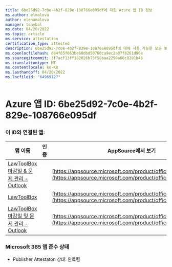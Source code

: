 ```yaml
---
title: 6be25d92-7c0e-4b2f-829e-108766e095df에 대한 Azure 앱 ID 정보
ms.author: elmalova
author: elenamalova
manager: tonybal
ms.date: 04/20/2022
ms.topic: article
ms.service: attestation
certification_type: attested
description: 6be25d92-7c0e-4b2f-829e-108766e095df에 대해 사용 가능한 모든 보안 및 규정 준수 정보입니다.
ms.openlocfilehash: d84f65f663be60dbd50760ca9ec2a07f8261d96e
ms.sourcegitcommit: 3f7acf13ff182026b75f58baa2290a68c8281b46
ms.translationtype: MT
ms.contentlocale: ko-KR
ms.lasthandoff: 04/20/2022
ms.locfileid: "64969127"
---
```

# <a name="azure-app-id-6be25d92-7c0e-4b2f-829e-108766e095df"></a>Azure 앱 ID: 6be25d92-7c0e-4b2f-829e-108766e095df


### <a name="apps-associated-with-this-id"></a>이 ID와 연결된 앱:
| **앱 이름** | **인증** | **AppSource에서 보기** |
|--------------|---------------|-----------------------|
| [LawToolBox 마감일 &amp; 문제 관리 - Outlook](../forward/WA104120953.md) |  | [https://appsource.microsoft.com/product/office/WA104120953](https://appsource.microsoft.com/product/office/WA104120953) |
| [LawToolBox](../forward/WA104381656.md) |  | [https://appsource.microsoft.com/product/office/WA104381656](https://appsource.microsoft.com/product/office/WA104381656) |
| [LawToolBox 마감일 및 문제 관리 - Outlook](../forward/WA200003103.md) |  | [https://appsource.microsoft.com/product/office/WA200003103](https://appsource.microsoft.com/product/office/WA200003103) |

### <a name="microsoft-365-app-compliance-status"></a>Microsoft 365 앱 준수 상태
- Publisher Attestaton 상태: 완료됨
